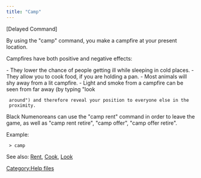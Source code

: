 ```yaml
---
title: "Camp"
---
```


\[Delayed Command\]

By using the "camp" command, you make a campfire at your present
location.

Campfires have both positive and negative effects:

\- They lower the chance of people getting ill while sleeping in cold
places. - They allow you to cook food, if you are holding a pan. - Most
animals will shy away from a lit campfire. - Light and smoke from a
campfire can be seen from far away (by typing "look

` around") and therefore reveal your position to everyone else in the `
` proximity.`

Black Numenoreans can use the "camp rent" command in order to leave the
game, as well as "camp rent retire", "camp offer", "camp offer retire".

Example:

` > camp`

See also: [Rent](Rent "wikilink"), [Cook](Cook "wikilink"),
[Look](Look "wikilink")

[Category:Help files](Category:Help_files "wikilink")